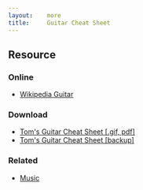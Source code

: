 ```yaml
---
layout:    more
title:     Guitar Cheat Sheet
---
```

<div class="content content-400">
    <div class="board board-326">
        <h2 class="board-title">Resource</h2>
        <div class="board-card">
            <h3 class="board-card-title">Online</h3>
            <ul>
                <li><a href="http://en.wikipedia.org/wiki/Guitar">Wikipedia Guitar</a></li>
            </ul>
        </div>
        <div class="board-card">
            <h3 class="board-card-title">Download</h3>
            <ul>
                <li><a href="http://www.halfhill.com/guitar.html">Tom's Guitar Cheat Sheet [.gif, pdf]</a></li>
                <li><a href="/static/cs/Tom-s-guitar-cheatsheet.pdf">Tom's Guitar Cheat Sheet [backup]</a></li>
            </ul>
        </div>
        <div class="board-card">
            <h3 class="board-card-title">Related</h3>
            <ul>
                <li><a href="/music" title="Music Cheat Sheet">Music</a></li>
            </ul>
        </div>
    </div>
</div>
